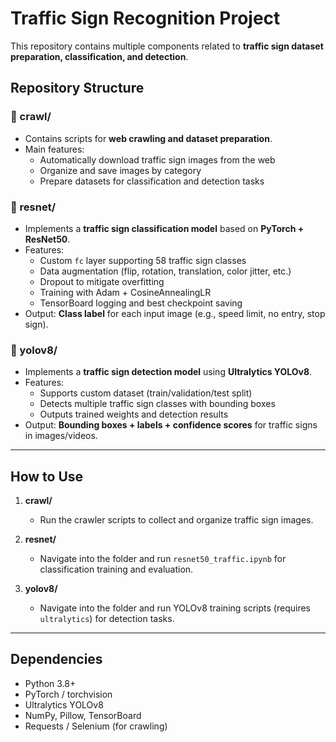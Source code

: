 # Traffic Sign Recognition Project

This repository contains multiple components related to **traffic sign dataset preparation, classification, and detection**.

## Repository Structure

### 📂 crawl/
- Contains scripts for **web crawling and dataset preparation**.  
- Main features:
  - Automatically download traffic sign images from the web  
  - Organize and save images by category  
  - Prepare datasets for classification and detection tasks  

### 📂 resnet/
- Implements a **traffic sign classification model** based on **PyTorch + ResNet50**.  
- Features:
  - Custom `fc` layer supporting 58 traffic sign classes  
  - Data augmentation (flip, rotation, translation, color jitter, etc.)  
  - Dropout to mitigate overfitting  
  - Training with Adam + CosineAnnealingLR  
  - TensorBoard logging and best checkpoint saving  
- Output: **Class label** for each input image (e.g., speed limit, no entry, stop sign).  

### 📂 yolov8/
- Implements a **traffic sign detection model** using **Ultralytics YOLOv8**.  
- Features:
  - Supports custom dataset (train/validation/test split)  
  - Detects multiple traffic sign classes with bounding boxes  
  - Outputs trained weights and detection results  
- Output: **Bounding boxes + labels + confidence scores** for traffic signs in images/videos.  

---

## How to Use
1. **crawl/**  
   - Run the crawler scripts to collect and organize traffic sign images.  

2. **resnet/**  
   - Navigate into the folder and run `resnet50_traffic.ipynb` for classification training and evaluation.  

3. **yolov8/**  
   - Navigate into the folder and run YOLOv8 training scripts (requires `ultralytics`) for detection tasks.  

---

## Dependencies
- Python 3.8+
- PyTorch / torchvision
- Ultralytics YOLOv8
- NumPy, Pillow, TensorBoard
- Requests / Selenium (for crawling)  